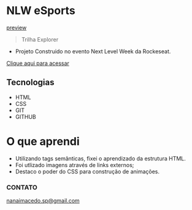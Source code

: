# NLW eSports

[ preview](./github/preview.png)



> Trilha Explorer

- Projeto Construido no evento Next Level Week da Rockeseat.


[Clique aqui para acessar](https://nanaimacedo.github.io/nlw-esports-explorer)

## Tecnologias 

- HTML 
- CSS 
- GIT
- GITHUB

# O que aprendi 
 - Utilizando tags semânticas, fixei o aprendizado da estrutura HTML.
 - Foi utlizado imagens através de links externos;
 - Destaco o poder do CSS para construção de animações.


 ### CONTATO
nanaimacedo.sp@gmail.com
